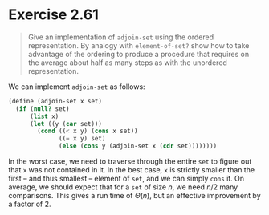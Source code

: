 # Exercise 2.61

> Give an implementation of `adjoin-set` using the ordered representation.
> By analogy with `element-of-set?` show how to take advantage of the ordering to produce a procedure that requires on the average about half as many steps as with the unordered representation.



We can implement `adjoin-set` as follows:
```scheme
(define (adjoin-set x set)
  (if (null? set)
      (list x)
      (let ((y (car set)))
        (cond ((< x y) (cons x set))
              ((= x y) set)
              (else (cons y (adjoin-set x (cdr set))))))))
```
In the worst case, we need to traverse through the entire `set` to figure out that `x` was not contained in it.
In the best case, `x` is strictly smaller than the first – and thus smallest – element of `set`, and we can simply `cons` it.
On average, we should expect that for a `set` of size $n$, we need $n / 2$ many comparisons.
This gives a run time of $Θ(n)$, but an effective improvement by a factor of $2$.
